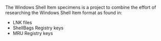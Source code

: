 The Windows Shell Item specimens is a project to combine the effort of 
researching the Windows Shell Item format as found in:

* LNK files
* ShellBags Registry keys
* MRU Registry keys

